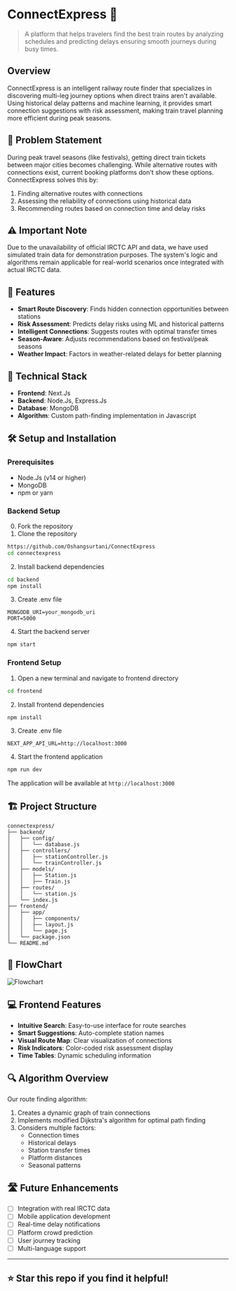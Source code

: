 # ConnectExpress 🚂

> A platform that helps travelers find the best train routes by analyzing schedules and predicting delays ensuring smooth journeys during busy times.

## Overview
ConnectExpress is an intelligent railway route finder that specializes in discovering multi-leg journey options when direct trains aren't available. Using historical delay patterns and machine learning, it provides smart connection suggestions with risk assessment, making train travel planning more efficient during peak seasons.

## 🎯 Problem Statement
During peak travel seasons (like festivals), getting direct train tickets between major cities becomes challenging. While alternative routes with connections exist, current booking platforms don't show these options. ConnectExpress solves this by:

1. Finding alternative routes with connections
2. Assessing the reliability of connections using historical data
3. Recommending routes based on connection time and delay risks

## ⚠️ Important Note
Due to the unavailability of official IRCTC API and data, we have used simulated train data for demonstration purposes. The system's logic and algorithms remain applicable for real-world scenarios once integrated with actual IRCTC data.

## 🌟 Features
- **Smart Route Discovery**: Finds hidden connection opportunities between stations
- **Risk Assessment**: Predicts delay risks using ML and historical patterns
- **Intelligent Connections**: Suggests routes with optimal transfer times
- **Season-Aware**: Adjusts recommendations based on festival/peak seasons
- **Weather Impact**: Factors in weather-related delays for better planning

## 🔧 Technical Stack
- **Frontend**: Next.Js
- **Backend**: Node.Js, Express.Js
- **Database**: MongoDB
- **Algorithm**: Custom path-finding implementation in Javascript

## 🛠️ Setup and Installation

### Prerequisites
- Node.Js (v14 or higher)
- MongoDB
- npm or yarn

### Backend Setup
0. Fork the repository
1. Clone the repository
```sh
https://github.com/Oshangsurtani/ConnectExpress
cd connectexpress
```

2. Install backend dependencies
```sh
cd backend
npm install
```

3. Create .env file
```env
MONGODB_URI=your_mongodb_uri
PORT=5000
```

4. Start the backend server
```sh
npm start
```

### Frontend Setup
1. Open a new terminal and navigate to frontend directory
```sh
cd frontend
```

2. Install frontend dependencies
```sh
npm install
```

3. Create .env file
```env
NEXT_APP_API_URL=http://localhost:3000
```

4. Start the frontend application
```sh
npm run dev
```

The application will be available at `http://localhost:3000`

## 🏗️ Project Structure
```
connectexpress/
├── backend/
│   ├── config/
│   │   └── database.js
│   ├── controllers/
│   │   ├── stationController.js
│   │   └── trainController.js
│   ├── models/
│   │   ├── Station.js
│   │   ├── Train.js
│   ├── routes/
│   │   └── station.js
│   └── index.js
├── frontend/
│   ├── app/
│   │   ├── components/
│   │   ├── layout.js
│   │   └── page.js
│   └── package.json
└── README.md
```
## 🔧 FlowChart
![Flowchart](https://github.com/user-attachments/assets/c664421d-4b5a-482b-b0ce-703bd485f39f)

## 💻 Frontend Features
- **Intuitive Search**: Easy-to-use interface for route searches
- **Smart Suggestions**: Auto-complete station names
- **Visual Route Map**: Clear visualization of connections
- **Risk Indicators**: Color-coded risk assessment display
- **Time Tables**: Dynamic scheduling information

## 🔍 Algorithm Overview
Our route finding algorithm:
1. Creates a dynamic graph of train connections
2. Implements modified Dijkstra's algorithm for optimal path finding
3. Considers multiple factors:
   - Connection times
   - Historical delays
   - Station transfer times
   - Platform distances
   - Seasonal patterns

## 🛣️ Future Enhancements
- [ ] Integration with real IRCTC data
- [ ] Mobile application development
- [ ] Real-time delay notifications
- [ ] Platform crowd prediction
- [ ] User journey tracking
- [ ] Multi-language support

---
⭐️ Star this repo if you find it helpful!
---

